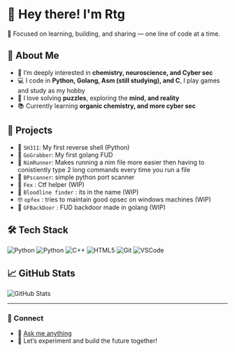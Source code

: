 # 👋 Hey there! I'm Rtg


🎯 Focused on learning, building, and sharing — one line of code at a time.

## 🧠 About Me

- 🧪 I’m deeply interested in **chemistry, neuroscience, and Cyber sec**
- 💻 I code in **Python, Golang, Asm (still studying), and C**, I play games and study as my hobby
- 🧩 I love solving **puzzles**, exploring the **mind, and reality**
- 📚 Currently learning **organic chemistry, and more cyber sec**

## 🔧 Projects

- 🧠 `SH311`: My first reverse shell (Python)
- 🍪 `GoGrabber`: My first golang FUD 
- 🌱 `NimRunner`: Makes running a nim file more easier then having to conistiently type 2 long commands every time you run a file
- 🔬 `BPscanner`: simple python port scanner
- 👀 `Fex` : Ctf helper (WIP)
- 🥷 `Bloodline finder` : its in the name (WIP)
- 🤓 `opfex` : tries to maintain good opsec on windows machines (WIP)
- 🚪 `GFBackDoor` : FUD backdoor made in golang (WIP)

## 🛠️ Tech Stack
![Python](https://img.shields.io/badge/Golang-3776AB?style=flat&logo=python&logoColor=white)
![Python](https://img.shields.io/badge/Python-3776AB?style=flat&logo=python&logoColor=white)
![C++](https://img.shields.io/badge/C-00599C?style=flat&logo=c%2B%2B&logoColor=white)
![HTML5](https://img.shields.io/badge/ASM-E34F26?style=flat&logo=html5&logoColor=white)
![Git](https://img.shields.io/badge/Git-F05032?style=flat&logo=git&logoColor=white)
![VSCode](https://img.shields.io/badge/VSCode-007ACC?style=flat&logo=visual-studio-code&logoColor=white)

## 📈 GitHub Stats

![GitHub Stats](https://github-readme-stats.vercel.app/api?username=rtgOnTop&show_icons=true&theme=dracula)

---

### 🔗 Connect

- 💬 [Ask me anything](https://github.com/rtgOnTop/rtgOnTop/issues)
- 🧪 Let’s experiment and build the future together!

